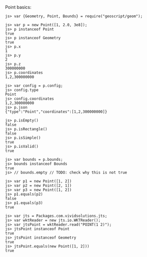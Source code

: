 Point basics:

    js> var {Geometry, Point, Bounds} = require("geoscript/geom");

    js> var p = new Point([1, 2.0, 3e8]);
    js> p instanceof Point
    true
    js> p instanceof Geometry
    true
    js> p.x
    1
    js> p.y
    2
    js> p.z
    300000000
    js> p.coordinates
    1,2,300000000
    
    js> var config = p.config;
    js> config.type
    Point
    js> config.coordinates
    1,2,300000000
    js> p.json
    {"type":"Point","coordinates":[1,2,300000000]}

    js> p.isEmpty()
    false
    js> p.isRectangle()
    false
    js> p.isSimple()
    true
    js> p.isValid()
    true
    
    js> var bounds = p.bounds;
    js> bounds instanceof Bounds
    true
    js> // bounds.empty // TODO: check why this is not true

    js> var p1 = new Point([1, 2])
    js> var p2 = new Point([2, 1])
    js> var p3 = new Point([1, 2])
    js> p1.equals(p2)
    false
    js> p1.equals(p3)
    true
    
    js> var jts = Packages.com.vividsolutions.jts;
    js> var wktReader = new jts.io.WKTReader();
    js> var jtsPoint = wktReader.read("POINT(1 2)");
    js> jtsPoint instanceof Point
    true
    js> jtsPoint instanceof Geometry
    true
    js> jtsPoint.equals(new Point([1, 2]))
    true
    